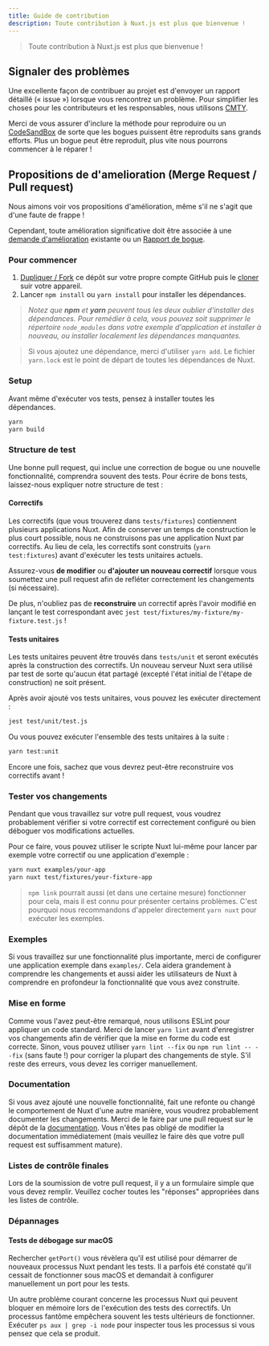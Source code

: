 ```yaml
---
title: Guide de contribution
description: Toute contribution à Nuxt.js est plus que bienvenue !
---
```


> Toute contribution à Nuxt.js est plus que bienvenue !

## Signaler des problèmes

Une excellente façon de contribuer au projet est d'envoyer un rapport détaillé (« issue ») lorsque vous rencontrez un problème.
Pour simplifier les choses pour les contributeurs et les responsables, nous utilisons [CMTY](https://cmty.nuxtjs.org/).

Merci de vous assurer d'inclure la méthode pour reproduire ou un [CodeSandBox](https://template.nuxtjs.org/)
de sorte que les bogues puissent être reproduits sans grands efforts. Plus un bogue peut être reproduit, plus vite nous pourrons commencer à le réparer !

## Propositions de d'amelioration (Merge Request / Pull request)

Nous aimons voir vos propositions d'amélioration, même s'il ne s'agit que d'une faute de frappe !

Cependant, toute amélioration significative doit être associée à une
[demande d'amélioration](https://feature.nuxtjs.org/) existante
ou un [Rapport de bogue](https://bug.nuxtjs.org/).

### Pour commencer

1. [Dupliquer / Fork](https://help.github.com/articles/fork-a-repo/) ce dépôt sur votre propre compte GitHub puis le [cloner](https://help.github.com/articles/cloning-a-repository/) suir votre appareil.
2. Lancer `npm install` ou `yarn install` pour installer les dépendances.

> _Notez que **npm** et **yarn** peuvent tous les deux oublier d'installer des dépendances. Pour remédier à cela, vous pouvez soit supprimer le répertoire `node_modules` dans votre exemple d'application et installer à nouveau, ou installer localement les dépendances manquantes._

> Si vous ajoutez une dépendance, merci d'utiliser `yarn add`. Le fichier `yarn.lock` est le point de départ de toutes les dépendances de Nuxt.

### Setup

Avant même d'exécuter vos tests, pensez à installer toutes les dépendances.

 ```sh
yarn
yarn build
```

### Structure de test

Une bonne pull request, qui inclue une correction de bogue ou une nouvelle fonctionnalité, comprendra souvent des tests.
Pour écrire de bons tests, laissez-nous expliquer notre structure de test :

#### Correctifs

Les correctifs (que vous trouverez dans `tests/fixtures`) contiennent plusieurs applications Nuxt. Afin de conserver un temps de construction le plus court possible,
nous ne construisons pas une application Nuxt par correctifs. Au lieu de cela, les correctifs sont construits (`yarn test:fixtures`) avant d'exécuter les tests unitaires actuels.

Assurez-vous **de modifier** ou **d'ajouter un nouveau correctif** lorsque vous soumettez une pull request afin de refléter correctement les changements (si nécessaire).

De plus, n'oubliez pas de **reconstruire** un correctif après l'avoir modifié en lançant le test correspondant
avec `jest test/fixtures/my-fixture/my-fixture.test.js` !

#### Tests unitaires

Les tests unitaires peuvent être trouvés dans `tests/unit` et seront exécutés après la construction des correctifs. Un nouveau serveur Nuxt sera utilisé par test de sorte qu'aucun état partagé (excepté l'état initial de l'étape de construction) ne soit présent.

Après avoir ajouté vos tests unitaires, vous pouvez les exécuter directement :

```sh
jest test/unit/test.js
```

Ou vous pouvez exécuter l'ensemble des tests unitaires à la suite :

```sh
yarn test:unit
```

Encore une fois, sachez que vous devrez peut-être reconstruire vos correctifs avant !

### Tester vos changements

Pendant que vous travaillez sur votre pull request, vous voudrez probablement vérifier si votre correctif est correctement configuré ou bien déboguer vos modifications actuelles.

Pour ce faire, vous pouvez utiliser le scripte Nuxt lui-même pour lancer par exemple votre correctif ou une application d'exemple :

```sh
yarn nuxt examples/your-app
yarn nuxt test/fixtures/your-fixture-app
```

> `npm link` pourrait aussi (et dans une certaine mesure) fonctionner pour cela, mais il est connu pour présenter certains problèmes. C'est pourquoi nous recommandons d'appeler directement `yarn nuxt` pour exécuter les exemples.

### Exemples

Si vous travaillez sur une fonctionnalité plus importante, merci de configurer une application exemple dans `examples/`.
Cela aidera grandement à comprendre les changements et aussi aider les utilisateurs de Nuxt à comprendre en profondeur la fonctionnalité que vous avez construite.

### Mise en forme

Comme vous l'avez peut-être remarqué, nous utilisons ESLint pour appliquer un code standard. Merci de lancer `yarn lint` avant d'enregistrer vos changements afin de vérifier que la mise en forme du code est correcte. Sinon, vous pouvez utiliser `yarn lint --fix` ou `npm run lint -- --fix` (sans faute !) pour corriger la plupart des changements de style. S'il reste des erreurs, vous devez les corriger manuellement.

### Documentation

Si vous avez ajouté une nouvelle fonctionnalité, fait une refonte ou changé le comportement de Nuxt d'une autre manière, vous voudrez probablement documenter les changements. Merci de le faire par une pull request sur le dépôt de la [documentation](https://github.com/nuxt/docs/pulls).
Vous n'êtes pas obligé de modifier la documentation immédiatement (mais veuillez le faire dès que votre pull request est suffisamment mature).

### Listes de contrôle finales

Lors de la soumission de votre pull request, il y a un formulaire simple que vous devez remplir.
Veuillez cocher toutes les "réponses" appropriées dans les listes de contrôle.

### Dépannages

#### Tests de débogage sur macOS

Rechercher `getPort()` vous révèlera qu'il est utilisé pour démarrer de nouveaux processus Nuxt pendant les tests. Il a parfois été constaté qu'il cessait de fonctionner sous macOS et demandait à configurer manuellement un port pour les tests.

Un autre problème courant concerne les processus Nuxt qui peuvent bloquer en mémoire lors de l'exécution des tests des correctifs. Un processus fantôme empêchera souvent les tests ultérieurs de fonctionner. Exécuter `ps aux | grep -i node` pour inspecter tous les processus si vous pensez que cela se produit.

